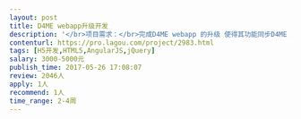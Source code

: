 ```yaml
---                
layout: post       
title: D4ME webapp升级开发           
description: '</br>项目需求：</br>完成D4ME webapp 的升级 使得其功能同步D4ME ios 客户端</br>所有设计稿已完善，需求明确</br>开发时提供sketch文件、API接口都已ready</br>需求可自行参考D4ME app以及app.d4me.com</br>'     
contenturl: https://pro.lagou.com/project/2983.html      
tags: [H5开发,HTML5,AngularJS,jQuery]            
salary: 3000-5000元          
publish_time: 2017-05-26 17:08:07         
review: 2046人                   
apply: 1人                   
recommend: 1人                   
time_range: 2-4周              
---                 
```

